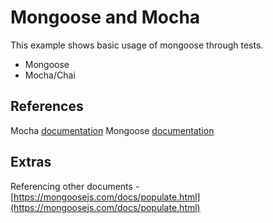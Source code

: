# Mongoose and Mocha
This example shows basic usage of mongoose through tests.

- Mongoose
- Mocha/Chai

## References
Mocha [documentation](https://mochajs.org/)
Mongoose [documentation](https://mongoosejs.com/docs/)

## Extras
Referencing other documents - [https://mongoosejs.com/docs/populate.html](https://mongoosejs.com/docs/populate.html)
